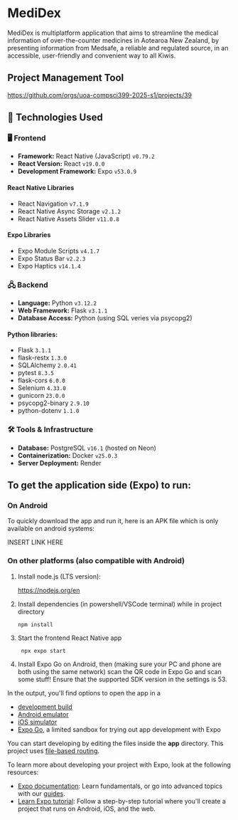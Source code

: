 # MediDex
MediDex is multiplatform application that aims to streamline the medical information of over-the-counter medicines in Aotearoa New Zealand, by presenting information from Medsafe, a reliable and regulated source, in an accessible, user-friendly and convenient way to all Kiwis.

## Project Management Tool
https://github.com/orgs/uoa-compsci399-2025-s1/projects/39

## 📱 Technologies Used

### 🖥️ Frontend
- **Framework:** React Native (JavaScript) `v0.79.2`
- **React Version:** React `v19.0.0`
- **Development Framework:** Expo `v53.0.9`

#### React Native Libraries
- React Navigation `v7.1.9`
- React Native Async Storage `v2.1.2`
- React Native Assets Slider `v11.0.8`

#### Expo Libraries
- Expo Module Scripts `v4.1.7`
- Expo Status Bar `v2.2.3`
- Expo Haptics `v14.1.4`

### 🖧 Backend
- **Language:** Python `v3.12.2`
- **Web Framework:** Flask `v3.1.1`
- **Database Access:** Python (using SQL veries via psycopg2)

#### Python libraries:
- Flask `3.1.1`
- flask-restx `1.3.0`
- SQLAlchemy `2.0.41`
- pytest `8.3.5`
- flask-cors `6.0.0`
- Selenium `4.33.0`
- gunicorn `23.0.0`
- psycopg2-binary `2.9.10`
- python-dotenv `1.1.0`

### 🛠️ Tools & Infrastructure

- **Database:** PostgreSQL `v16.1` (hosted on Neon)
- **Containerization:** Docker `v25.0.3`
- **Server Deployment:** Render


## To get the application side (Expo) to run:

### On Android
To quickly download the app and run it, here is an APK file which is only available on android systems:

INSERT LINK HERE

### On other platforms (also compatible with Android)

1. Install node.js (LTS version):
   
   https://nodejs.org/en
   

2. Install dependencies (in powershell/VSCode terminal) while in project directory

   ```
   npm install
   ```

3. Start the frontend React Native app 

   ```
    npx expo start
   ```

4. Install Expo Go on Android, then (making sure your PC and phone are both using the same network) scan the QR code in Expo Go and scan some stuff! Ensure that the supported SDK version in the settings is 53.

In the output, you'll find options to open the app in a

- [development build](https://docs.expo.dev/develop/development-builds/introduction/)
- [Android emulator](https://docs.expo.dev/workflow/android-studio-emulator/)
- [iOS simulator](https://docs.expo.dev/workflow/ios-simulator/)
- [Expo Go](https://expo.dev/go), a limited sandbox for trying out app development with Expo

You can start developing by editing the files inside the **app** directory. This project uses [file-based routing](https://docs.expo.dev/router/introduction).

To learn more about developing your project with Expo, look at the following resources:

- [Expo documentation](https://docs.expo.dev/): Learn fundamentals, or go into advanced topics with our [guides](https://docs.expo.dev/guides).
- [Learn Expo tutorial](https://docs.expo.dev/tutorial/introduction/): Follow a step-by-step tutorial where you'll create a project that runs on Android, iOS, and the web.
